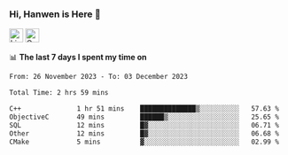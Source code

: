 ### Hi, Hanwen is Here 👋
<p>
	<a href="https://www.linkedin.com/in/liu-hanwen/"><img src="https://img.shields.io/badge/@hanwen-0A66C2?style=flat&logo=LinkedIn&logoColor=white" alt="Linkedin"  height="25px"/></a> 
	<a href="https://scholar.google.com/citations?user=HDF0su0AAAAJ"><img src="https://img.shields.io/badge/scholar-4385FE.svg?&style=plastic&logo=google-scholar&logoColor=white" alt="Google Scholar" height="25px"> </a>
</p>

📊 **The last 7 days I spent my time on** 
<!--START_SECTION:waka-->

```txt
From: 26 November 2023 - To: 03 December 2023

Total Time: 2 hrs 59 mins

C++              1 hr 51 mins    ██████████████▒░░░░░░░░░░   57.63 %
ObjectiveC       49 mins         ██████▒░░░░░░░░░░░░░░░░░░   25.65 %
SQL              12 mins         █▓░░░░░░░░░░░░░░░░░░░░░░░   06.71 %
Other            12 mins         █▓░░░░░░░░░░░░░░░░░░░░░░░   06.68 %
CMake            5 mins          ▓░░░░░░░░░░░░░░░░░░░░░░░░   02.99 %
```

<!--END_SECTION:waka-->


<!--
**david990917/david990917** is a ✨ _special_ ✨ repository because its `README.md` (this file) appears on your GitHub profile.

Here are some ideas to get you started:

- 🔭 I’m currently working on ...
- 🌱 I’m currently learning ...
- 👯 I’m looking to collaborate on ...
- 🤔 I’m looking for help with ...
- 💬 Ask me about ...
- 📫 How to reach me: ...
- 😄 Pronouns: ...
- ⚡ Fun fact: ...
-->
